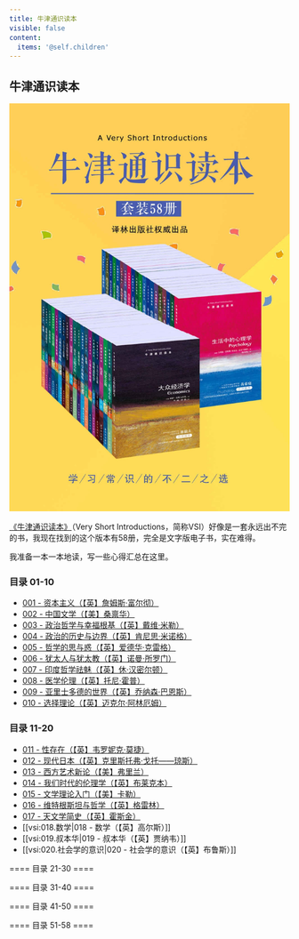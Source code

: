 ```yaml
---
title: 牛津通识读本
visible: false
content:
  items: '@self.children'
---
```


## 牛津通识读本

![](cover.jpg)

[《牛津通识读本》](https://global.oup.com/academic/content/series/v/very-short-introductions-vsi/?cc=us&lang=en&)（Very Short Introductions，简称VSI）好像是一套永远出不完的书，我现在找到的这个版本有58册，完全是文字版电子书，实在难得。

我准备一本一本地读，写一些心得汇总在这里。

### 目录 01-10
  - [001 - 资本主义（【英】詹姆斯·富尔彻）](./资本主义)
  - [002 - 中国文学（【美】桑禀华）](./中国文学)
  - [003 - 政治哲学与幸福根基（【英】戴维·米勒）](./政治哲学与幸福根基)
  - [004 - 政治的历史与边界（【英】肯尼思·米诺格）](./政治的历史与边界) 
  - [005 - 哲学的思与惑（【英】爱德华·克雷格）](./哲学的思与惑)
  - [006 - 犹太人与犹太教（【英】诺曼·所罗门）](./犹太人与犹太教)
  - [007 - 印度哲学祛魅（【英】休·汉密尔顿）](./印度哲学祛魅)
  - [008 - 医学伦理（【英】托尼·霍普）](./医学伦理)
  - [009 - 亚里士多德的世界（【英】乔纳森·巴恩斯）](./亚里士多德的世界)
  - [010 - 选择理论（【英】迈克尔·阿林厄姆）](./选择理论)

### 目录 11-20
  - [011 - 性存在（【英】韦罗妮克·莫捷）](./性存在)
  - [012 - 现代日本（【英】克里斯托弗·戈托——琼斯）](./现代日本)
  - [013 - 西方艺术新论（【美】弗里兰）](./西方艺术新论)
  - [014 - 我们时代的伦理学（【英】布莱克本）](./我们时代的伦理学)
  - [015 - 文学理论入门（【美】卡勒）](./文学理论入门)
  - [016 - 维特根斯坦与哲学（【英】格雷林）](./维特根斯坦与哲学)
  - [017 - 天文学简史（【英】霍斯金）](./天文学简史)
  - [[vsi:018.数学|018 - 数学（【英】高尔斯）]]
  - [[vsi:019.叔本华|019 - 叔本华（【英】贾纳韦）]]
  - [[vsi:020.社会学的意识|020 - 社会学的意识（【英】布鲁斯）]]


==== 目录 21-30 ====

==== 目录 31-40 ====

==== 目录 41-50 ====

==== 目录 51-58 ====